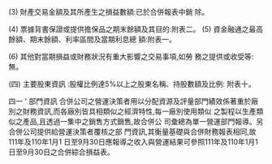 (3) 財產交易金額及其所產生之損益數額:已於合併報表中銷 除。

(4) 票據背書保證或提供擔保品之期末餘額及其目的:附表二。 (5) 資金融通之最高餘額、期末餘額、利率區間及當期利息總 額:附表一。

(6) 其他對當期損益或財務狀況有重大影響之交易事項,如勞 務之提供或收受等:無。

(四) 主要股東資訊 :股權比例達5%以上之股東名稱、持股數額及比例:
附表十。 

四一 ' 部門資訊 合併公司之營運決策者用以分配資源及評量部門績效係著重於廠 別之財務資訊,而各廠別皆具相類似之經濟特性,每一廠別使用類似 之製程以生產類似之產品,且透過一集中之銷售方式銷售,故合併公 司彙總為單一營運部門報導。另合併公司提供給營運決策者覆核之部 門資訊,其衡量基礎與合併財務報表相同,故111年及110年1月1 日至9月30日應報導之收入與營運結果可參照111年及110年1月1 日至9月30日之合併綜合損益表。
